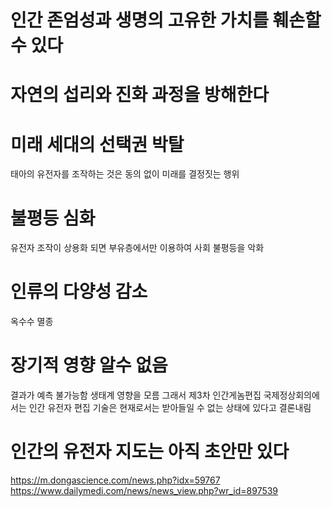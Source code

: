 # 인간 존엄성과 생명의 고유한 가치를 훼손할 수 있다

# 자연의 섭리와 진화 과정을 방해한다

# 미래 세대의 선택권 박탈

태아의 유전자를 조작하는 것은 동의 없이 미래를 결정짓는 행위

# 불평등 심화

유전자 조작이 상용화 되면 부유층에서만 이용하여 사회 불평등을 악화

# 인류의 다양성 감소

옥수수 멸종

# 장기적 영향 알수 없음
결과가 예측 불가능함
생태계 영향을 모름
그래서 제3차 인간게놈편집 국제정상회의에서는 인간 유전자 편집 기술은 현재로서는 받아들일 수 없는 상태에 있다고 결론내림

# 인간의 유전자 지도는 아직 초안만 있다
https://m.dongascience.com/news.php?idx=59767
https://www.dailymedi.com/news/news_view.php?wr_id=897539
